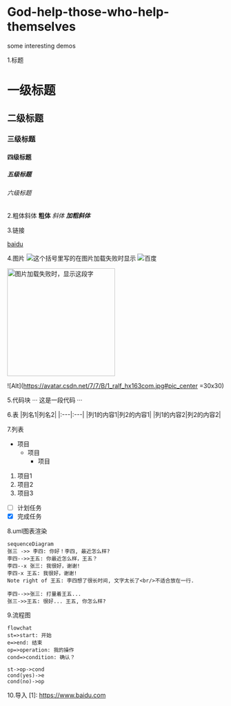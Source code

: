 # God-help-those-who-help-themselves
some interesting demos

1.标题
# 一级标题
## 二级标题
### 三级标题
#### 四级标题
##### 五级标题
###### 六级标题

2.粗体斜体
**粗体**
*斜体*
***加粗斜体***

3.链接

[baidu](https://www.baidu.com)

4.图片
![这个括号里写的在图片加载失败时显示](图片网址)
![百度](https://www.baidu.com/img/baidu_jgylogo3.gif)

<img src="https://www.baidu.com/img/baidu_jgylogo3.gif" width="250" height="250" alt="图片加载失败时，显示这段字"/>

![Alt](https://avatar.csdn.net/7/7/B/1_ralf_hx163com.jpg#pic_center =30x30)

5.代码块
···
这是一段代码
···

6.表
|列名1|列名2|
|:---|:---|
|列1的内容1|列2的内容1|
|列1的内容2|列2的内容2|

7.列表
- 项目
  - 项目
    - 项目

1. 项目1
2. 项目2
3. 项目3

- [ ] 计划任务
- [x] 完成任务

8.uml图表渲染
```mermaid
sequenceDiagram
张三 ->> 李四: 你好！李四, 最近怎么样?
李四-->>王五: 你最近怎么样，王五？
李四--x 张三: 我很好，谢谢!
李四-x 王五: 我很好，谢谢!
Note right of 王五: 李四想了很长时间, 文字太长了<br/>不适合放在一行.

李四-->>张三: 打量着王五...
张三->>王五: 很好... 王五, 你怎么样?
```
9.流程图
```mermaid
flowchat
st=>start: 开始
e=>end: 结束
op=>operation: 我的操作
cond=>condition: 确认？

st->op->cond
cond(yes)->e
cond(no)->op
```

10.导入
 [1]: https://www.baidu.com
